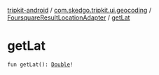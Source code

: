 [tripkit-android](../../index.md) / [com.skedgo.tripkit.ui.geocoding](../index.md) / [FoursquareResultLocationAdapter](index.md) / [getLat](./get-lat.md)

# getLat

`fun getLat(): `[`Double`](https://kotlinlang.org/api/latest/jvm/stdlib/kotlin/-double/index.html)`!`